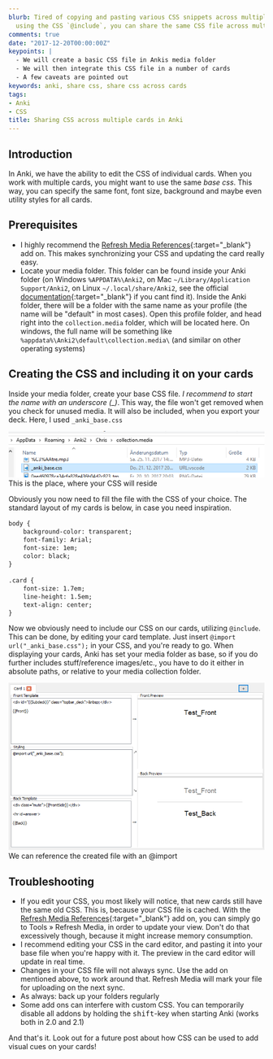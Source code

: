 ```yaml
---
blurb: Tired of copying and pasting various CSS snippets across multiple cards? By
  using the CSS `@include`, you can share the same CSS file across multiple cards.
comments: true
date: "2017-12-20T00:00:00Z"
keypoints: |
  - We will create a basic CSS file in Ankis media folder
  - We will then integrate this CSS file in a number of cards
  - A few caveats are pointed out
keywords: anki, share css, share css across cards
tags:
- Anki
- CSS
title: Sharing CSS across multiple cards in Anki
---
```


## Introduction

In Anki, we have the ability to edit the CSS of individual cards. When you work with multiple cards, you might want to use the same *base css*. This way, you can specify the same font, font size, background and maybe even utility styles for all cards.

## Prerequisites

- I highly recommend the [Refresh Media References](https://ankiweb.net/shared/info/162278717){:target="_blank"} add on. This makes synchronizing your CSS and updating the card really easy.
- Locate your media folder. This folder can be found inside your Anki folder (on Windows `%APPDATA%\Anki2`, on Mac `~/Library/Application Support/Anki2`, on Linux `~/.local/share/Anki2`, see the official [documentation](https://apps.ankiweb.net/docs/manual.html#files){:target="_blank"} if you cant find it). Inside the Anki folder, there will be a folder with the same name as your profile (the name will be "default" in most cases). Open this profile folder, and head right into the `collection.media` folder, which will be located here. On windows, the full name will be something like `%appdata%\Anki2\default\collection.media\` (and similar on other operating systems)

## Creating the CSS and including it on your cards

Inside your media folder, create your base CSS file. *I recommend to start the name with an underscore (_)*. This way, the file won't get removed when you check for unused media. It will also be included, when you export your deck. Here, I used `_anki_base.css`

<div class="grid-x align-center text-center">
    <div class="cell large-10">
        <div class="card"><img src="/images/anki_images/css_shared/file.png" itemprop="image" />
        <div class="card-section sub">This is the place, where your CSS will reside</div>
        </div>
    </div>
</div>

Obviously you now need to fill the file with the CSS of your choice. The standard layout of my cards is below, in case you need inspiration.

<pre><code class="css">body {
    background-color: transparent;
    font-family: Arial;
    font-size: 1em;
    color: black;
}

.card {
    font-size: 1.7em;
    line-height: 1.5em;
    text-align: center;
}</code></pre>


Now we obviously need to include our CSS on our cards, utilizing `@include`. This can be done, by editing your card template. Just insert `@import url("_anki_base.css");` in your CSS, and you're ready to go. When displaying your cards, Anki has set your media folder as base, so if you do further includes stuff/reference images/etc., you have to do it either in absolute paths, or relative to your media collection folder.

<div class="grid-x align-center text-center">
    <div class="cell large-10">
        <div class="card"><img src="/images/anki_images/css_shared/css.png" itemprop="image" />
        <div class="card-section sub">We can reference the created file with an @import</div>
        </div>
    </div>
</div>

## Troubleshooting

- If you edit your CSS, you most likely will notice, that new cards still have the same old CSS. This is, because your CSS file is cached. With the [Refresh Media References](https://ankiweb.net/shared/info/162278717){:target="_blank"} add on, you can simply go to Tools &raquo; Refresh Media, in order to update your view. Don't do that excessively though, because it might increase memory consumption.
- I recommend editing your CSS in the card editor, and pasting it into your base file when you're happy with it. The preview in the card editor will update in real time.
- Changes in your CSS file will not always sync. Use the add on mentioned above, to work around that. Refresh Media will mark your file for uploading on the next sync.
- As always: back up your folders regularly
- Some add ons can interfere with custom CSS. You can temporarily disable all addons by holding the <kbd>shift</kbd>-key when starting Anki (works both in 2.0 and 2.1)

And that's it. Look out for a future post about how CSS can be used to add visual cues on your cards!
